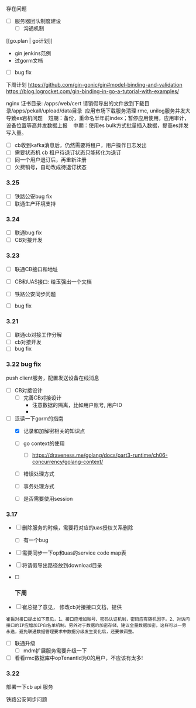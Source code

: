 存在问题

- [ ] 服务器团队制度建设
    - [ ] 沟通机制

[[go.plan | go计划]]

- gin jenkins范例
- 过gorm文档
- [ ] bug fix

下周计划
https://github.com/gin-gonic/gin#model-binding-and-validation
https://blog.logrocket.com/gin-binding-in-go-a-tutorial-with-examples/

nginx 证书目录: /apps/web/cert
请销假导出的文件放到下载目录/apps/pekall/upload/data目录 
应用市场下载服务清理
rmc, unilog服务并发大导致es宕机问题
   短期：备份，重命名半年前index；暂停应用使用，应用审计，设备位置等高并发数据上报
   中期：使用es bulk方式批量插入数据，提高es并发写入量。

- [ ] cb收到kafka消息后，仍然需要将租户，用户操作日志发出
- [ ] 需要状态机 cb 租户待退订状态只能转化为退订
- [ ] 同一个用户退订后，再重新注册
- [ ] 欠费销号，自动改成待退订状态

### 3.25
- [ ] 铁路公安bug fix
- [ ] 联通生产环境支持

### 3.24
- [ ] 联通bug fix
- [ ] CB对接开发

### 3.23
- [ ] 联通CB接口和地址


- [ ] CB和UAS接口: 给玉强出一个文档
- [ ] 铁路公安同步问题
- [ ] bug fix

### 3.21
- [ ] 联通cb对接工作分解
- [ ] cb对接开发
- [ ] bug fix

### 3.22 bug fix
push client服务，配置发送设备在线消息

- [ ] CB对接设计
	- [ ] 完善CB对接设计
		- 注意数据的隔离，比如用户账号, 用户ID
		- 

- [ ] 泛读一下gorm的指南
	- [x] 记录和加解密相关的知识点
	- [ ] go context的使用
		- [ ] https://draveness.me/golang/docs/part3-runtime/ch06-concurrency/golang-context/
	- [ ] 错误处理方式
	- [ ] 事务处理方式
	- [ ] 是否需要使用session


### 3.17
- [ ] 删除服务的时候，需要将对应的uas授权关系删除
	- [ ] 有一个bug
- [ ] 需要同步一下op和uas的service code map表

- [ ] 将请假导出路径放到download目录
- [ ] ### 下周
- [ ] 崔总提了意见， 修改cb对接接口文档，提供
```
崔振对接口提出如下意见，1、接口应增加账号、密码认证机制，密码应有随机因子。2、对访问接口的IP应增加IP白名单机制。另外对于数据的加密存储，建议全量数据加密，这样可以一劳永逸，避免联通数据管理要求中数据分级发生变化后，还要做调整。
```

- [ ] 联通升级
	- [ ] mdm扩展服务需要升级一下

- [ ] 看看rmc数据库中opTenantId为0的用户，不应该有太多!

### 3.22
部署一下cb api 服务

铁路公安同步问题


